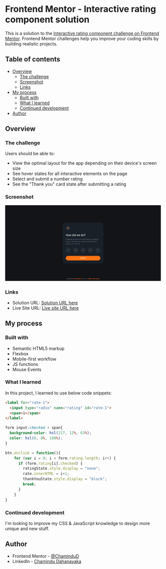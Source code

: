 # Frontend Mentor - Interactive rating component solution

This is a solution to the [Interactive rating component challenge on Frontend Mentor](https://www.frontendmentor.io/challenges/interactive-rating-component-koxpeBUmI). Frontend Mentor challenges help you improve your coding skills by building realistic projects. 

## Table of contents

- [Overview](#overview)
  - [The challenge](#the-challenge)
  - [Screenshot](#screenshot)
  - [Links](#links)
- [My process](#my-process)
  - [Built with](#built-with)
  - [What I learned](#what-i-learned)
  - [Continued development](#continued-development)
- [Author](#author)

## Overview

### The challenge

Users should be able to:

- View the optimal layout for the app depending on their device's screen size
- See hover states for all interactive elements on the page
- Select and submit a number rating
- See the "Thank you" card state after submitting a rating

### Screenshot

![](./screenshot.jpeg)

### Links

- Solution URL: [Solution URL here](https://your-solution-url.com)
- Live Site URL: [Live site URL here](https://your-live-site-url.com)

## My process

### Built with

- Semantic HTML5 markup
- Flexbox
- Mobile-first workflow
- JS functions
- Mouse Events

### What I learned

In this project, I learned to use below code snippets:

```html
<label for="rate-1">
  <input type="radio" name="rating" id="rate-1">
  <span>1</span>
</label>
```
```css
form input:checked + span{
  background-color: hsl(217, 12%, 63%);
  color: hsl(0, 0%, 100%);
}
```
```js
btn.onclick = function(){
    for (var i = 0; i < form.rating.length; i++) {
      if (form.rating[i].checked) {
        ratingState.style.display = "none";
        rate.innerHTML = i+1;
        thankYouState.style.display = "block";
        break;
      }
    }
}
```

### Continued development

I'm looking to improve my CSS & JavaScript knowledge to design more unique and new stuff.

## Author

- Frontend Mentor - [@ChaminduD](https://www.frontendmentor.io/profile/ChaminduD)
- LinkedIn - [Chamindu Dahanayaka](https://www.linkedin.com/in/chamindudahanayaka/)
